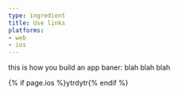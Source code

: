 ```yaml
---
type: ingredient
title: Use links
platforms:
- web
- ios
---
```


this is how you build an app baner:
blah blah
blah

{% if page.ios %}ytrdytr{% endif %}


